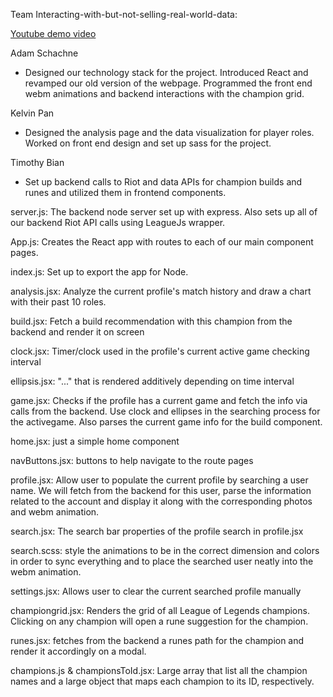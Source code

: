 Team Interacting-with-but-not-selling-real-world-data:

[Youtube demo video](https://youtu.be/JwPsdWJVPuQ)

Adam Schachne
- Designed our technology stack for the project. Introduced React and revamped our old version of the webpage. Programmed the front end webm animations and backend interactions with the champion grid.

Kelvin Pan
- Designed the analysis page and the data visualization for player roles. Worked on front end design and set up sass for the project.

Timothy Bian
- Set up backend calls to Riot and data APIs for champion builds and runes and utilized them in frontend components.

server.js: The backend node server set up with express. Also sets up all of our backend Riot API calls using LeagueJs wrapper.

App.js: Creates the React app with routes to each of our main component pages.

index.js: Set up to export the app for Node.

analysis.jsx: Analyze the current profile's match history and draw a chart with their past 10 roles.  

build.jsx: Fetch a build recommendation with this champion from the backend and render it on screen

clock.jsx: Timer/clock used in the profile's current active game checking interval

ellipsis.jsx: "..." that is rendered additively depending on time interval

game.jsx: Checks if the profile has a current game and fetch the info via calls from the backend. Use clock and ellipses in the searching process for the activegame. Also parses the current game info for the build component.

home.jsx: just a simple home component

navButtons.jsx: buttons to help navigate to the route pages 

profile.jsx: Allow user to populate the current profile by searching a user name. We will fetch from the backend for this user, parse the information related to the account and display it along with the corresponding photos and webm animation.

search.jsx: The search bar properties of the profile search in profile.jsx

search.scss: style the animations to be in the correct dimension and colors in order to sync everything and to place the searched user neatly into the webm animation.

settings.jsx: Allows user to clear the current searched profile manually

championgrid.jsx: Renders the grid of all League of Legends champions. Clicking on any champion will open a rune suggestion for the champion.

runes.jsx: fetches from the backend a runes path for the champion and render it accordingly on a modal.

champions.js & championsToId.jsx: Large array that list all the champion names and a large object that maps each champion to its ID, respectively.






